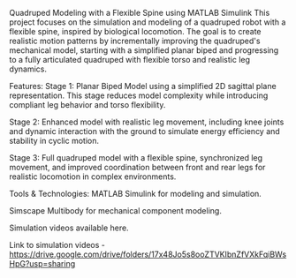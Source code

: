 Quadruped Modeling with a Flexible Spine using MATLAB Simulink
This project focuses on the simulation and modeling of a quadruped robot with a flexible spine, inspired by biological locomotion. The goal is to create realistic motion patterns by incrementally improving the quadruped's mechanical model, starting with a simplified planar biped and progressing to a fully articulated quadruped with flexible torso and realistic leg dynamics.

Features:
Stage 1: Planar Biped Model using a simplified 2D sagittal plane representation. This stage reduces model complexity while introducing compliant leg behavior and torso flexibility.

Stage 2: Enhanced model with realistic leg movement, including knee joints and dynamic interaction with the ground to simulate energy efficiency and stability in cyclic motion.

Stage 3: Full quadruped model with a flexible spine, synchronized leg movement, and improved coordination between front and rear legs for realistic locomotion in complex environments.

Tools & Technologies:
MATLAB Simulink for modeling and simulation.

Simscape Multibody for mechanical component modeling.

Simulation videos available here.

Link to simulation videos -
https://drive.google.com/drive/folders/17x48Jo5s8ooZTVKIbnZfVXkFqiBWsHpG?usp=sharing
